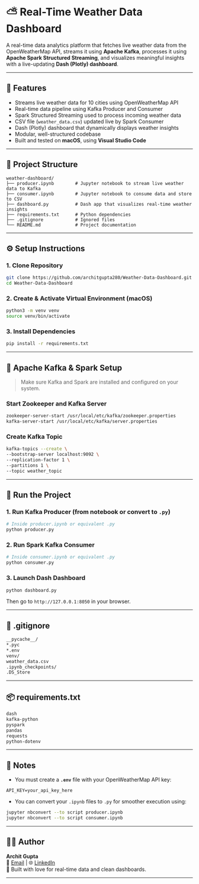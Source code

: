# ⛅ Real-Time Weather Data Dashboard

A real-time data analytics platform that fetches live weather data from the OpenWeatherMap API, streams it using **Apache Kafka**, processes it using **Apache Spark Structured Streaming**, and visualizes meaningful insights with a live-updating **Dash (Plotly) dashboard**.

---

## 🔧 Features

- Streams live weather data for 10 cities using OpenWeatherMap API
- Real-time data pipeline using Kafka Producer and Consumer
- Spark Structured Streaming used to process incoming weather data
- CSV file (`weather_data.csv`) updated live by Spark Consumer
- Dash (Plotly) dashboard that dynamically displays weather insights
- Modular, well-structured codebase
- Built and tested on **macOS**, using **Visual Studio Code**

---

## 📁 Project Structure

```plaintext
weather-dashboard/
├── producer.ipynb        # Jupyter notebook to stream live weather data to Kafka
├── consumer.ipynb        # Jupyter notebook to consume data and store to CSV
├── dashboard.py          # Dash app that visualizes real-time weather insights
├── requirements.txt      # Python dependencies
├── .gitignore            # Ignored files
└── README.md             # Project documentation
```

---

## ⚙️ Setup Instructions

### 1. Clone Repository

```bash
git clone https://github.com/architgupta280/Weather-Data-Dashboard.git
cd Weather-Data-Dashboard
```

### 2. Create & Activate Virtual Environment (macOS)

```bash
python3 -m venv venv
source venv/bin/activate
```

### 3. Install Dependencies

```bash
pip install -r requirements.txt
```

---

## 🔌 Apache Kafka & Spark Setup

> Make sure Kafka and Spark are installed and configured on your system.

### Start Zookeeper and Kafka Server

```bash
zookeeper-server-start /usr/local/etc/kafka/zookeeper.properties
kafka-server-start /usr/local/etc/kafka/server.properties
```

### Create Kafka Topic

```bash
kafka-topics --create \
--bootstrap-server localhost:9092 \
--replication-factor 1 \
--partitions 1 \
--topic weather_topic
```

---

## 🚀 Run the Project

### 1. Run Kafka Producer (from notebook or convert to `.py`)

```bash
# Inside producer.ipynb or equivalent .py
python producer.py
```

### 2. Run Spark Kafka Consumer

```bash
# Inside consumer.ipynb or equivalent .py
python consumer.py
```

### 3. Launch Dash Dashboard

```bash
python dashboard.py
```

Then go to `http://127.0.0.1:8050` in your browser.

---

## 📝 .gitignore

```txt
__pycache__/
*.pyc
*.env
venv/
weather_data.csv
.ipynb_checkpoints/
.DS_Store
```

---

## 📦 requirements.txt

```txt
dash
kafka-python
pyspark
pandas
requests
python-dotenv
```

---

## 📌 Notes

- You must create a **`.env`** file with your OpenWeatherMap API key:
  
```dotenv
API_KEY=your_api_key_here
```

- You can convert your `.ipynb` files to `.py` for smoother execution using:
  
```bash
jupyter nbconvert --to script producer.ipynb
jupyter nbconvert --to script consumer.ipynb
```

---

## 🙋‍♂️ Author

**Archit Gupta**  
📧 [Email](mailto:garchit1999@gmail.com) | 🌐 [LinkedIn](www.linkedin.com/in/archit-gupta-23ab7b1a3)  
🚀 Built with love for real-time data and clean dashboards.

---
